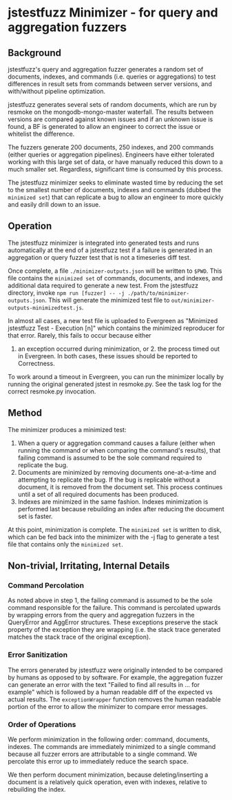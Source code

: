 # jstestfuzz Minimizer - for query and aggregation fuzzers

## Background

jstestfuzz's query and aggregation fuzzer generates a random set of documents,
indexes, and commands (i.e. queries or aggregations) to test differences in
result sets from commands between server versions, and with/without pipeline
optimization.

jstestfuzz generates several sets of random documents, which are run by
resmoke on the mongodb-mongo-master waterfall. The results between versions are
compared against known issues and if an unknown issue is found, a BF is
generated to allow an engineer to correct the issue or whitelist the difference.

The fuzzers generate 200 documents, 250 indexes, and 200 commands (either
queries or aggregation pipelines). Engineers have either tolerated working
with this large set of data, or have manually reduced this down to a much
smaller set. Regardless, significant time is consumed by this process.

The jstestfuzz minimizer seeks to eliminate wasted time by reducing the set
to the smallest number of documents, indexes and commands (dubbed the `minimized
set`) that can replicate a bug to allow an engineer to more quickly and easily
drill down to an issue.

## Operation

The jstestfuzz minimizer is integrated into generated tests and runs
automatically at the end of a jstestfuzz test if a failure is generated in an
aggregation or query fuzzer test that is not a timeseries diff test.

Once complete, a file `./minimizer-outputs.json` will be written to `$PWD`. This
file contains the `minimized set` of commands, documents, and indexes, and
additional data required to generate a new test. From
the jstestfuzz directory, invoke `npm run [fuzzer] -- -j ./path/to/minimizer-outputs.json`.
This will generate the minimized test file to `out/minimizer-outputs-minimizedtest.js`.

In almost all cases, a new test file is uploaded to Evergreen as
"Minimized jstestfuzz Test - Execution [n]" which contains the minimized
reproducer for that error. Rarely, this fails to occur because either

1. an exception occurred during minimization, or 2. the process timed out in
   Evergreen. In both cases, these issues should be reported to Correctness.

To work around a timeout in Evergreen, you can run the minimizer
locally by running the original generated jstest in resmoke.py. See the task
log for the correct resmoke.py invocation.

## Method

The minimizer produces a minimized test:

1. When a query or aggregation command causes a failure (either when running
   the command or when comparing the command's results), that failing command
   is assumed to be the sole command required to replicate the bug.
2. Documents are minimized by removing documents one-at-a-time and attempting
   to replicate the bug. If the bug is replicable without a document, it is removed
   from the document set. This process continues until a set of all required
   documents has been produced.
3. Indexes are minimized in the same fashion. Indexes minimization is performed
   last because rebuilding an index after reducing the document set is faster.

At this point, minimization is complete. The `minimized set` is written to disk,
which can be fed back into the minimizer with the -j flag to generate a test
file that contains only the `minimized set`.

## Non-trivial, Irritating, Internal Details

### Command Percolation

As noted above in step 1, the failing command is assumed to be the sole command
responsible for the failure. This command is percolated upwards by wrapping
errors from the query and aggregation fuzzers in the QueryError and AggError
structures. These exceptions preserve the stack property of the exception they
are wrapping (i.e. the stack trace generated matches the stack trace of
the original exception).

### Error Sanitization

The errors generated by jstestfuzz were originally intended to be compared by
humans as opposed to by software. For example, the aggregation fuzzer can
generate an error with the text "Failed to find all results in ... for example"
which is followed by a human readable diff of the expected vs actual results. The
`exceptionWrapper` function removes the human readable portion of the error
to allow the minimizer to compare error messages.

### Order of Operations

We perform minimization in the following order: command, documents, indexes.
The commands are immediately minimized to a single command because all
fuzzer errors are attributable to a single command. We percolate this error up
to immediately reduce the search space.

We then perform document minimization, because deleting/inserting a document
is a relatively quick operation, even with indexes, relative to rebuilding the
index.
